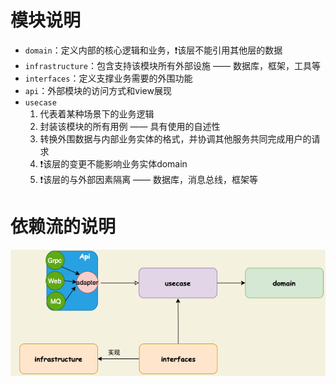 # 模块说明

- `domain`：定义内部的核心逻辑和业务，❗️该层不能引用其他层的数据
- `infrastructure`：包含支持该模块所有外部设施 —— 数据库，框架，工具等
- `interfaces`：定义支撑业务需要的外围功能
- `api`：外部模块的访问方式和view展现
- `usecase`
    1. 代表着某种场景下的业务逻辑
    2. 封装该模块的所有用例 —— 具有使用的自述性
    3. 转换外围数据与内部业务实体的格式，并协调其他服务共同完成用户的请求
    4. ❗️该层的变更不能影响业务实体domain
    5. ❗️该层的与外部因素隔离 —— 数据库，消息总线，框架等

# 依赖流的说明

![img.png](img.png)